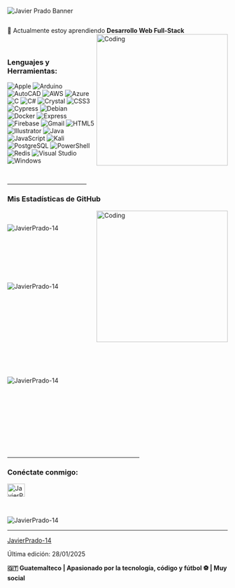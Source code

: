 ![Javier Prado Banner](https://github.com/JavierPrado-14/JavierPrado-14/blob/main/assets/JavierPradoBanner.png)

<p align="left"> <a href="https://twitter.com/" target="blank"><img src="https://img.shields.io/twitter/follow/?logo=twitter&style=for-the-badge" alt="" /></a> </p>

🌱 Actualmente estoy aprendiendo **Desarrollo Web Full-Stack**
<img align="right" alt="Coding" width="300" src="https://i.pinimg.com/originals/81/17/8b/81178b47a8598f0c81c4799f2cdd4057.gif">

<br>
<h3 align="left">Lenguajes y Herramientas:</h3>
<p align="left">
<img src="https://img.shields.io/badge/apple-%23000000.svg?style=for-the-badge&logo=apple&logoColor=white" alt="Apple">
<img src="https://img.shields.io/badge/arduino-%2300979D.svg?style=for-the-badge&logo=arduino&logoColor=white" alt="Arduino">
<img src="https://img.shields.io/badge/autocad-%23E11F1F.svg?style=for-the-badge&logo=autodesk&logoColor=white" alt="AutoCAD">
<img src="https://img.shields.io/badge/aws-%23FF9900.svg?style=for-the-badge&logo=amazon-aws&logoColor=white" alt="AWS">
<img src="https://img.shields.io/badge/azure-%230072C6.svg?style=for-the-badge&logo=microsoft-azure&logoColor=white" alt="Azure">
<img src="https://img.shields.io/badge/c-%2300599C.svg?style=for-the-badge&logo=c&logoColor=white" alt="C">
<img src="https://img.shields.io/badge/c%23-%23239120.svg?style=for-the-badge&logo=c-sharp&logoColor=white" alt="C#">
<img src="https://img.shields.io/badge/crystal-%23000000.svg?style=for-the-badge&logo=crystal&logoColor=white" alt="Crystal">
<img src="https://img.shields.io/badge/css3-%231572B6.svg?style=for-the-badge&logo=css3&logoColor=white" alt="CSS3">
<img src="https://img.shields.io/badge/cypress-%2317202C.svg?style=for-the-badge&logo=cypress&logoColor=white" alt="Cypress">
<img src="https://img.shields.io/badge/debian-%23A81D33.svg?style=for-the-badge&logo=debian&logoColor=white" alt="Debian">
<img src="https://img.shields.io/badge/docker-%230db7ed.svg?style=for-the-badge&logo=docker&logoColor=white" alt="Docker">
<img src="https://img.shields.io/badge/express.js-%23404d59.svg?style=for-the-badge&logo=express&logoColor=white" alt="Express">
<img src="https://img.shields.io/badge/firebase-%23039BE5.svg?style=for-the-badge&logo=firebase&logoColor=white" alt="Firebase">
<img src="https://img.shields.io/badge/gmail-%23EA4335.svg?style=for-the-badge&logo=gmail&logoColor=white" alt="Gmail">
<img src="https://img.shields.io/badge/html5-%23E34F26.svg?style=for-the-badge&logo=html5&logoColor=white" alt="HTML5">
<img src="https://img.shields.io/badge/adobe%20illustrator-%23FF9A00.svg?style=for-the-badge&logo=adobe%20illustrator&logoColor=white" alt="Illustrator">
<img src="https://img.shields.io/badge/java-%23ED8B00.svg?style=for-the-badge&logo=java&logoColor=white" alt="Java">
<img src="https://img.shields.io/badge/javascript-%23323330.svg?style=for-the-badge&logo=javascript&logoColor=%23F7DF1E" alt="JavaScript">
<img src="https://img.shields.io/badge/kali%20linux-%23557C94.svg?style=for-the-badge&logo=kali-linux&logoColor=white" alt="Kali">
<img src="https://img.shields.io/badge/postgresql-%23316192.svg?style=for-the-badge&logo=postgresql&logoColor=white" alt="PostgreSQL">
<img src="https://img.shields.io/badge/powershell-%235391FE.svg?style=for-the-badge&logo=powershell&logoColor=white" alt="PowerShell">
<img src="https://img.shields.io/badge/redis-%23DD0031.svg?style=for-the-badge&logo=redis&logoColor=white" alt="Redis">
<img src="https://img.shields.io/badge/visual%20studio-%235C2D91.svg?style=for-the-badge&logo=visual-studio&logoColor=white" alt="Visual Studio">
<img src="https://img.shields.io/badge/windows-%230078D6.svg?style=for-the-badge&logo=windows&logoColor=white" alt="Windows">
</p><br>

<hr width="36%" >

<h3>Mis Estadísticas de GitHub</h3>
<img align="right" alt="Coding" width="300" src="https://cdn.dribbble.com/users/1277312/screenshots/14733298/media/39b1045e593737587dd60e42c8422d1f.gif" >
<br>

<p><img align="left" src="https://github-readme-stats.vercel.app/api/top-langs?username=JavierPrado-14&show_icons=true&theme=dark&locale=en&layout=compact" alt="JavierPrado-14" /></p>

<br><br><br><br><br><br><br>
<p>&nbsp;<img align="left" src="https://github-readme-stats.vercel.app/api?username=JavierPrado-14&show_icons=true&theme=dark&locale=en" alt="JavierPrado-14" /></p>
<br><br><br><br><br><br><br><br><br><br>

<p><img align="left" src="https://github-readme-streak-stats.herokuapp.com/?user=JavierPrado-14&theme=dark" alt="JavierPrado-14" /></p>
<br><br><br><br><br><br><br><br><br><br>
<hr width="60%" >
<h3 align="left">Conéctate conmigo:</h3>
<p align="left">
<a href="https://github.com/JavierPrado-14" target="blank"><img align="center" src="https://raw.githubusercontent.com/rahuldkjain/github-profile-readme-generator/master/src/images/icons/Social/github.svg" alt="JavierPrado-14" height="30" width="40" /></a>
</p>
<br>
<p align="left"> <img src="https://komarev.com/ghpvc/?username=JavierPrado-14&label=Profile%20views&color=0e75b6&style=flat" alt="JavierPrado-14" /> </p>

------

[JavierPrado-14](https://github.com/JavierPrado-14)

Última edición: 28/01/2025

**🇬🇹 Guatemalteco | Apasionado por la tecnología, código y fútbol ⚽ | Muy social**